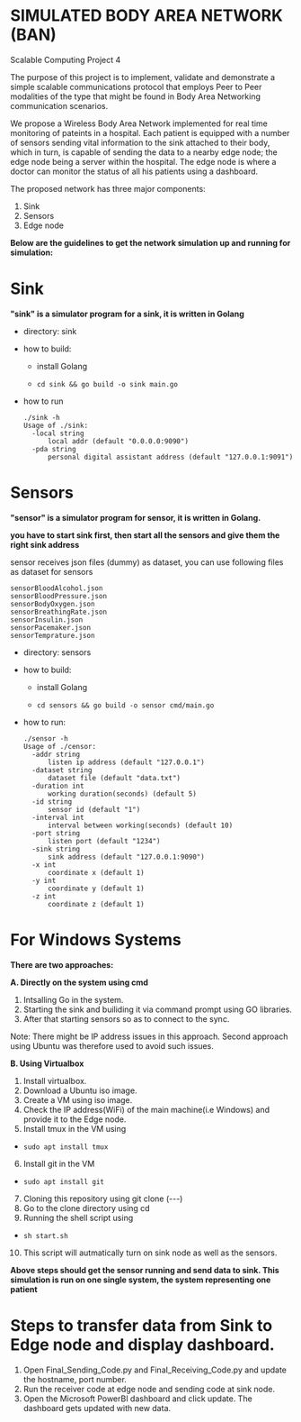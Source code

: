 # SIMULATED BODY AREA NETWORK (BAN)
Scalable Computing Project 4

The purpose of this project is to implement, validate and demonstrate a simple scalable communications protocol that employs Peer to Peer modalities of the type that might be found in Body Area Networking communication scenarios.

We propose a Wireless Body Area Network implemented for real time monitoring of pateints in a hospital. Each patient is equipped with a number of sensors sending vital information to the sink attached to their body, which in turn, is capable of sending the data to a nearby edge node; the edge node being a server within the hospital. The edge node is where a doctor can monitor the status of all his patients using a dashboard.

The proposed network has three major components:

1. Sink
2. Sensors
3. Edge node


**Below are the guidelines to get the network simulation up and running for simulation:**

# Sink

**"sink" is a simulator program for a sink, it is written in Golang**

* directory: sink

* how to build:

  * install Golang

  * ```shell
    cd sink && go build -o sink main.go
    ```

* how to run

  ```shell
  ./sink -h
  Usage of ./sink:
    -local string
      	local addr (default "0.0.0.0:9090")
    -pda string
      	personal digital assistant address (default "127.0.0.1:9091")
  ```

# Sensors

**"sensor" is a simulator program for sensor, it is written in Golang.**

**you have to start sink first, then start all the sensors and give them the right sink address**

sensor receives json files (dummy) as dataset, you can use following files as dataset for sensors

```shell
sensorBloodAlcohol.json
sensorBloodPressure.json
sensorBodyOxygen.json
sensorBreathingRate.json
sensorInsulin.json
sensorPacemaker.json
sensorTemprature.json
```

* directory: sensors

* how to build: 

  * install Golang

  * ```shell
    cd sensors && go build -o sensor cmd/main.go 
    ```

* how to run:

  ```shell
  ./sensor -h 
  Usage of ./censor:
    -addr string
      	listen ip address (default "127.0.0.1")
    -dataset string
      	dataset file (default "data.txt")
    -duration int
      	working duration(seconds) (default 5)
    -id string
      	sensor id (default "1")
    -interval int
      	interval between working(seconds) (default 10)
    -port string
      	listen port (default "1234")
    -sink string
      	sink address (default "127.0.0.1:9090")
    -x int
      	coordinate x (default 1)
    -y int
      	coordinate y (default 1)
    -z int
      	coordinate z (default 1)
  
  ```
  
 # For Windows Systems
 
 **There are two approaches:**
 
 **A. Directly on the system using cmd**
 1. Intsalling Go in the system.
 2. Starting the sink and builiding it via command prompt using GO libraries.
 3. After that starting sensors so as to connect to the sync.
 
 Note: There might be IP address issues in this approach. Second approach using Ubuntu was therefore used to avoid such issues.
 
 **B. Using Virtualbox**
 
 1. Install virtualbox.
 2. Download a Ubuntu iso image.
 3. Create a VM using iso image.
 4. Check the IP address(WiFi) of the main machine(i.e Windows) and provide it to the Edge node.
 5. Install tmux in the VM using
  * ```shell
    sudo apt install tmux 
    ```
 
 6. Install git in the VM
  * ```shell
    sudo apt install git 
    ```
    
 7. Cloning this repository using git clone (---)
 8. Go to the clone directory using cd
 9. Running the shell script using 
  * ```shell
    sh start.sh
    ``` 
 
 10. This script will autmatically turn on sink node as well as the sensors.
 
**Above steps should get the sensor running and send data to sink. This simulation is run on one single system, the system representing one patient**
# Steps to transfer data from Sink to Edge node and display dashboard.

1. Open Final_Sending_Code.py and Final_Receiving_Code.py and update the hostname, port number.
2. Run the receiver code at edge node and sending code at sink node.
3. Open the Microsoft PowerBI dashboard and click update. The dashboard gets updated with new data.
  

  
